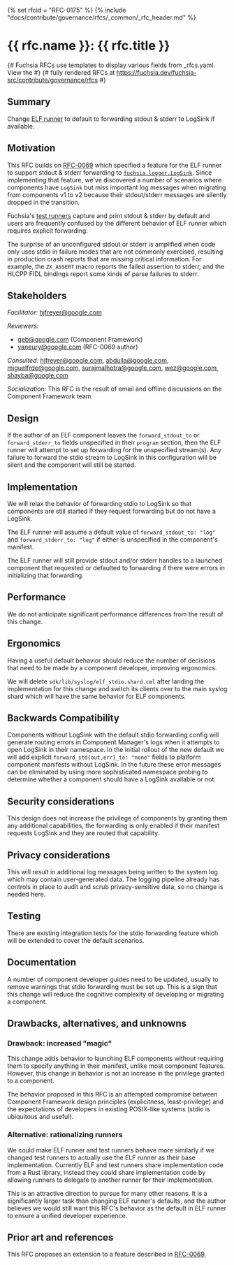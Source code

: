 <!-- Generated with `fx rfc` -->
<!-- mdformat off(templates not supported) -->
{% set rfcid = "RFC-0175" %}
{% include "docs/contribute/governance/rfcs/_common/_rfc_header.md" %}
# {{ rfc.name }}: {{ rfc.title }}
{# Fuchsia RFCs use templates to display various fields from _rfcs.yaml. View the #}
{# fully rendered RFCs at https://fuchsia.dev/fuchsia-src/contribute/governance/rfcs #}

<!-- mdformat on -->

## Summary

Change [ELF runner] to default to forwarding stdout & stderr to LogSink if
available.

## Motivation

This RFC builds on [RFC-0069] which specified a feature for the ELF runner to
support stdout & stderr forwarding to [`fuchsia.logger.LogSink`][logsink]. Since
implementing that feature, we've discovered a number of scenarios where
components have `LogSink` but miss important log messages when migrating from
components v1 to v2 because their stdout/stderr messages are silently dropped
in the transition.

Fuchsia's [test runners] capture and print stdout & stderr by default and users
are frequently confused by the different behavior of ELF runner which requires
explicit forwarding.

The surprise of an unconfigured stdout or stderr is amplified when code only
uses stdio in failure modes that are not commonly exercised, resulting in
production crash reports that are missing critical information. For example, the
`ZX_ASSERT` macro reports the failed assertion to stderr, and the HLCPP FIDL
bindings report some kinds of parse failures to stderr.

## Stakeholders

_Facilitator:_ hjfreyer@google.com

_Reviewers:_

- geb@google.com (Component Framework)
- yaneury@google.com (RFC-0069 author)

_Consulted:_ hjfreyer@google.com, abdulla@google.com, miguelfrde@google.com,
surajmalhotra@google.com, wez@google.com, shayba@google.com

_Socialization:_ This RFC is the result of email and offline discussions on the
Component Framework team.

## Design

If the author of an ELF component leaves the `forward_stdout_to` or
`forward_stderr_to` fields unspecified in their `program` section, then the ELF
runner will attempt to set up forwarding for the unspecified stream(s). Any
failure to forward the stdio stream to LogSink in this configuration will be
silent and the component will still be started.

## Implementation

We will relax the behavior of forwarding stdio to LogSink so that components
are still started if they request forwarding but do not have a LogSink.

The ELF runner will assume a default value of `forward_stdout_to: "log"` and
`forward_stderr_to: "log"` if either is unspecified in the component's manifest.

The ELF runner will still provide stdout and/or stderr handles to a launched
component that requested or defaulted to forwarding if there were errors in
initializing that forwarding.

## Performance

We do not anticipate significant performance differences from the result of this
change.

## Ergonomics

Having a useful default behavior should reduce the number of decisions that need
to be made by a component developer, improving ergonomics.

We will delete `sdk/lib/syslog/elf_stdio.shard.cml` after landing the
implementation for this change and switch its clients over to the main syslog
shard which will have the same behavior for ELF components.

## Backwards Compatibility

Components without LogSink with the default stdio forwarding config will
generate routing errors in Component Manager's logs when it attempts to open
LogSink in their namespace. In the initial rollout of the new default we will
add explicit `forward_std{out,err}_to: "none"` fields to platform component
manifests without LogSink. In the future these error messages can be eliminated
by using more sophisticated namespace probing to determine whether a component
should have a LogSink available or not.

## Security considerations

This design does not increase the privilege of components by granting them any
additional capabilities, the forwarding is only enabled if their manifest
requests LogSink and they are routed that capability.

## Privacy considerations

This will result in additional log messages being written to the system log
which may contain user-generated data. The logging pipeline already has controls
in place to audit and scrub privacy-sensitive data, so no change is needed here.

## Testing

There are existing integration tests for the stdio forwarding feature which will
be extended to cover the default scenarios.

## Documentation

A number of component developer guides need to be updated, usually to remove
warnings that stdio forwarding must be set up. This is a sign that this change
will reduce the cognitive complexity of developing or migrating a component.

## Drawbacks, alternatives, and unknowns

### Drawback: increased "magic"

This change adds behavior to launching ELF components without requiring them to
specify anything in their manifest, unlike most component features. However,
this change in behavior is not an increase in the privilege granted to a
component.

The behavior proposed in this RFC is an attempted compromise between Component
Framework design principles (explicitness, least-privilege) and the expectations
of developers in existing POSIX-like systems (stdio is ubiquitous and useful).

### Alternative: rationalizing runners

We could make ELF runner and test runners behave more similarly if we changed
test runners to actually use the ELF runner as their base implementation.
Currently ELF and test runners share implementation code from a Rust library,
instead they could share implementation code by allowing runners to delegate to
another runner for their implementation.

This is an attractive direction to pursue for many other reasons. It is a
significantly larger task than changing ELF runner's defaults, and the author
believes we would still want this RFC's behavior as the default in ELF runner to
ensure a unified developer experience.

## Prior art and references

This RFC proposes an extension to a feature described in [RFC-0069].

[ELF runner]: /docs/concepts/components/v2/elf_runner.md
[RFC-0069]: /docs/contribute/governance/rfcs/0069_stdio_in_elf_runner.md
[logsink]: /docs/concepts/components/diagnostics/logs/README.md
[test runners]: /docs/development/testing/components/test_runner_framework.md
